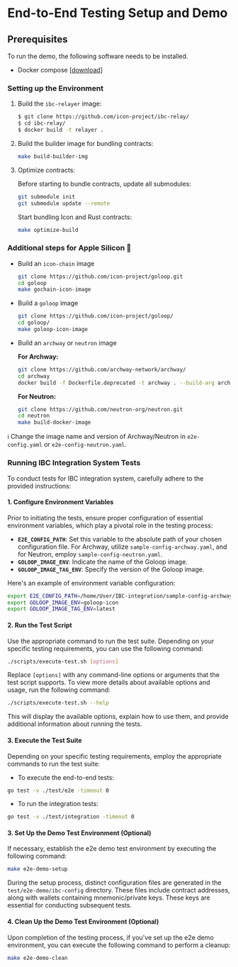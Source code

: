# End-to-End Testing Setup and Demo

## Prerequisites

To run the demo, the following software needs to be installed.

* Docker compose \[[download](https://docs.docker.com/compose/install/)\]

### Setting up the Environment

1. Build the `ibc-relayer` image:

   ```bash
   $ git clone https://github.com/icon-project/ibc-relay/
   $ cd ibc-relay/
   $ docker build -t relayer .
   ```

2. Build the builder image for bundling contracts:

   ```bash
   make build-builder-img
   ```

3. Optimize contracts:

   Before starting to bundle contracts, update all submodules:

   ```bash
   git submodule init
   git submodule update --remote
   ```

   Start bundling Icon and Rust contracts:

   ```bash
   make optimize-build
   ```

### Additional steps for Apple Silicon 

* Build an `icon-chain` image

   ```bash
   git clone https://github.com/icon-project/goloop.git
   cd goloop
   make gochain-icon-image
   ``` 

* Build a `goloop` image

   ```bash
   git clone https://github.com/icon-project/goloop/
   cd goloop/ 
   make goloop-icon-image
   ```

* Build an `archway` or `neutron` image

  **For Archway:**

   ```bash
   git clone https://github.com/archway-network/archway/
   cd archway
   docker build -f Dockerfile.deprecated -t archway . --build-arg arch=aarch64
   ```

  **For Neutron:**

   ```bash
   git clone https://github.com/neutron-org/neutron.git
   cd neutron
   make build-docker-image
   ```

ℹ️ Change the image name and version of Archway/Neutron in `e2e-config.yaml` or `e2e-config-neutron.yaml`.

### Running IBC Integration System Tests

To conduct tests for IBC integration system, carefully adhere to the provided instructions:

#### 1. Configure Environment Variables

Prior to initiating the tests, ensure proper configuration of essential environment variables, which play a pivotal role in the testing process:

- **`E2E_CONFIG_PATH`**: Set this variable to the absolute path of your chosen configuration file. For Archway, utilize `sample-config-archway.yaml`, and for Neutron, employ `sample-config-neutron.yaml`.
- **`GOLOOP_IMAGE_ENV`**: Indicate the name of the Goloop image.
- **`GOLOOP_IMAGE_TAG_ENV`**: Specify the version of the Goloop image.

Here's an example of environment variable configuration:

```bash
export E2E_CONFIG_PATH=/home/User/IBC-integration/sample-config-archway.yaml
export GOLOOP_IMAGE_ENV=goloop-icon
export GOLOOP_IMAGE_TAG_ENV=latest
```

#### 2. Run the Test Script

Use the appropriate command to run the test suite. Depending on your specific testing requirements, you can use the following command:

```bash
./scripts/execute-test.sh [options]
```

Replace `[options]` with any command-line options or arguments that the test script supports. To view more details about available options and usage, run the following command:

```bash
./scripts/execute-test.sh --help
```

This will display the available options, explain how to use them, and provide additional information about running the tests.


#### 3. Execute the Test Suite

Depending on your specific testing requirements, employ the appropriate commands to run the test suite:


- To execute the end-to-end tests:
```bash
go test -v ./test/e2e -timeout 0
```

- To run the integration tests:
```bash
go test -v ./test/integration -timeout 0
```

#### 3. Set Up the Demo Test Environment (Optional)

If necessary, establish the e2e demo test environment by executing the following command:

```bash
make e2e-demo-setup
```

During the setup process, distinct configuration files are generated in the `test/e2e-demo/ibc-config` directory. These files include contract addresses, along with wallets containing mnemonic/private keys. These keys are essential for conducting subsequent tests.

#### 4. Clean Up the Demo Test Environment (Optional)

Upon completion of the testing process, if you've set up the e2e demo environment, you can execute the following command to perform a cleanup:

```bash
make e2e-demo-clean
```
